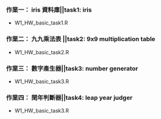  ### 作業一： iris 資料庫||task1: iris
   - W1_HW_basic_task1.R
 ### 作業二： 九九乘法表 ||task2: 9x9 multiplication table
   - W1_HW_basic_task2.R
 ### 作業三： 數字產生器||task3: number generator
   - W1_HW_basic_task3.R 
 ### 作業四： 閏年判斷器||task4: leap year judger
   - W1_HW_basic_task3.R 
